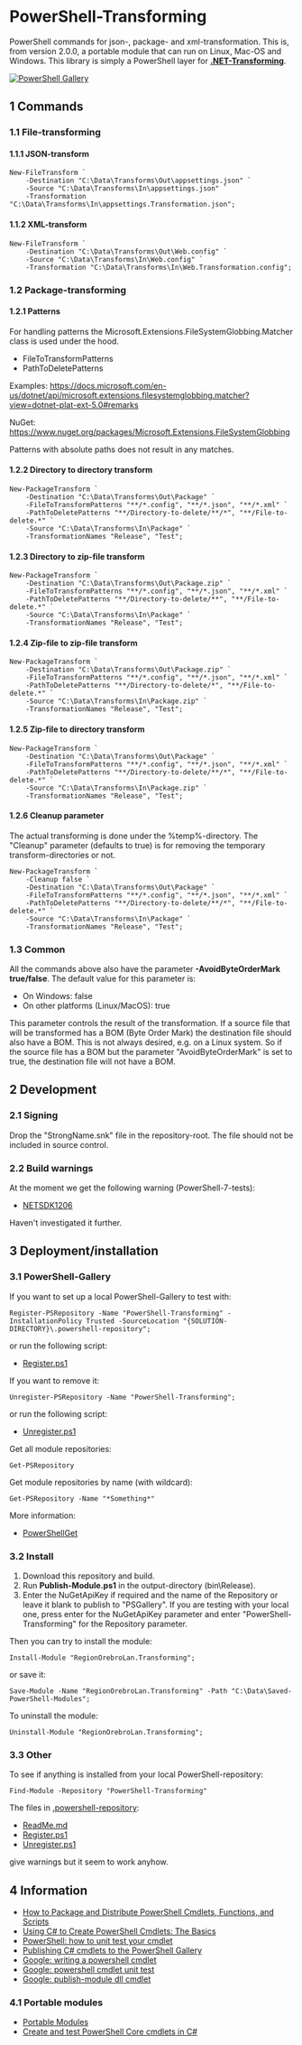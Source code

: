 # PowerShell-Transforming

PowerShell commands for json-, package- and xml-transformation. This is, from version 2.0.0, a portable module that can run on Linux, Mac-OS and Windows. This library is simply a PowerShell layer for [**.NET-Transforming**](https://github.com/RegionOrebroLan/.NET-Transforming/).

[![PowerShell Gallery](https://img.shields.io/powershellgallery/v/RegionOrebroLan.Transforming.svg?label=PowerShell%20Gallery)](https://www.powershellgallery.com/packages/RegionOrebroLan.Transforming/)

## 1 Commands

### 1.1 File-transforming

#### 1.1.1 JSON-transform

    New-FileTransform `
        -Destination "C:\Data\Transforms\Out\appsettings.json" `
        -Source "C:\Data\Transforms\In\appsettings.json" `
        -Transformation "C:\Data\Transforms\In\appsettings.Transformation.json";

#### 1.1.2 XML-transform

    New-FileTransform `
        -Destination "C:\Data\Transforms\Out\Web.config" `
        -Source "C:\Data\Transforms\In\Web.config" `
        -Transformation "C:\Data\Transforms\In\Web.Transformation.config";

### 1.2 Package-transforming

#### 1.2.1 Patterns

For handling patterns the Microsoft.Extensions.FileSystemGlobbing.Matcher class is used under the hood.

- FileToTransformPatterns
- PathToDeletePatterns

Examples: https://docs.microsoft.com/en-us/dotnet/api/microsoft.extensions.filesystemglobbing.matcher?view=dotnet-plat-ext-5.0#remarks

NuGet: https://www.nuget.org/packages/Microsoft.Extensions.FileSystemGlobbing

Patterns with absolute paths does not result in any matches.

#### 1.2.2 Directory to directory transform

    New-PackageTransform `
        -Destination "C:\Data\Transforms\Out\Package" `
        -FileToTransformPatterns "**/*.config", "**/*.json", "**/*.xml" `
        -PathToDeletePatterns "**/Directory-to-delete/**/*", "**/File-to-delete.*" `
        -Source "C:\Data\Transforms\In\Package" `
        -TransformationNames "Release", "Test";

#### 1.2.3 Directory to zip-file transform

    New-PackageTransform `
        -Destination "C:\Data\Transforms\Out\Package.zip" `
        -FileToTransformPatterns "**/*.config", "**/*.json", "**/*.xml" `
        -PathToDeletePatterns "**/Directory-to-delete/**", "**/File-to-delete.*" `
        -Source "C:\Data\Transforms\In\Package" `
        -TransformationNames "Release", "Test";

#### 1.2.4 Zip-file to zip-file transform

    New-PackageTransform `
        -Destination "C:\Data\Transforms\Out\Package.zip" `
        -FileToTransformPatterns "**/*.config", "**/*.json", "**/*.xml" `
        -PathToDeletePatterns "**/Directory-to-delete/*", "**/File-to-delete.*" `
        -Source "C:\Data\Transforms\In\Package.zip" `
        -TransformationNames "Release", "Test";

#### 1.2.5 Zip-file to directory transform

    New-PackageTransform `
        -Destination "C:\Data\Transforms\Out\Package" `
        -FileToTransformPatterns "**/*.config", "**/*.json", "**/*.xml" `
        -PathToDeletePatterns "**/Directory-to-delete/**/*", "**/File-to-delete.*" `
        -Source "C:\Data\Transforms\In\Package.zip" `
        -TransformationNames "Release", "Test";

#### 1.2.6 Cleanup parameter

The actual transforming is done under the %temp%-directory. The "Cleanup" parameter (defaults to true) is for removing the temporary transform-directories or not.

    New-PackageTransform `
		-Cleanup false `
        -Destination "C:\Data\Transforms\Out\Package" `
        -FileToTransformPatterns "**/*.config", "**/*.json", "**/*.xml" `
        -PathToDeletePatterns "**/Directory-to-delete/**/*", "**/File-to-delete.*" `
        -Source "C:\Data\Transforms\In\Package" `
        -TransformationNames "Release", "Test";

### 1.3 Common

All the commands above also have the parameter **-AvoidByteOrderMark true/false**. The default value for this parameter is:

- On Windows: false
- On other platforms (Linux/MacOS): true

This parameter controls the result of the transformation. If a source file that will be transformed has a BOM (Byte Order Mark) the destination file should also have a BOM. This is not always desired, e.g. on a Linux system. So if the source file has a BOM but the parameter "AvoidByteOrderMark" is set to true, the destination file will not have a BOM.

## 2 Development

### 2.1 Signing

Drop the "StrongName.snk" file in the repository-root. The file should not be included in source control.

### 2.2 Build warnings

At the moment we get the following warning (PowerShell-7-tests):

- [NETSDK1206](https://learn.microsoft.com/en-us/dotnet/core/tools/sdk-errors/netsdk1206)

Haven't investigated it further.

## 3 Deployment/installation

### 3.1 PowerShell-Gallery

If you want to set up a local PowerShell-Gallery to test with:

    Register-PSRepository -Name "PowerShell-Transforming" -InstallationPolicy Trusted -SourceLocation "{SOLUTION-DIRECTORY}\.powershell-repository";

or run the following script:

- [Register.ps1](/.powershell-repository/Register.ps1)

If you want to remove it:

	Unregister-PSRepository -Name "PowerShell-Transforming";

or run the following script:

- [Unregister.ps1](/.powershell-repository/Unregister.ps1)

Get all module repositories:

	Get-PSRepository

Get module repositories by name (with wildcard):

	Get-PSRepository -Name "*Something*"

More information:

- [PowerShellGet](https://learn.microsoft.com/en-us/powershell/module/powershellget#powershellget)

### 3.2 Install

1. Download this repository and build.
2. Run **Publish-Module.ps1** in the output-directory (bin\Release).
3. Enter the NuGetApiKey if required and the name of the Repository or leave it blank to publish to "PSGallery". If you are testing with your local one, press enter for the NuGetApiKey parameter and enter "PowerShell-Transforming" for the Repository parameter.

Then you can try to install the module:

    Install-Module "RegionOrebroLan.Transforming";

or save it:

    Save-Module -Name "RegionOrebroLan.Transforming" -Path "C:\Data\Saved-PowerShell-Modules";

To uninstall the module:

    Uninstall-Module "RegionOrebroLan.Transforming";

### 3.3 Other

To see if anything is installed from your local PowerShell-repository:

	Find-Module -Repository "PowerShell-Transforming"

The files in [.powershell-repository](/.powershell-repository):

- [ReadMe.md](/.powershell-repository/ReadMe.md)
- [Register.ps1](/.powershell-repository/Register.ps1)
- [Unregister.ps1](/.powershell-repository/Unregister.ps1)

give warnings but it seem to work anyhow.

## 4 Information

- [How to Package and Distribute PowerShell Cmdlets, Functions, and Scripts](http://get-powershell.com/post/2011/04/04/How-to-Package-and-Distribute-PowerShell-Cmdlets-Functions-and-Scripts.aspx)
- [Using C# to Create PowerShell Cmdlets: The Basics](https://www.red-gate.com/simple-talk/dotnet/net-development/using-c-to-create-powershell-cmdlets-the-basics/)
- [PowerShell: how to unit test your cmdlet](https://weblogs.asp.net/cazzu/PowerShellUnitTestCmdlet/)
- [Publishing C# cmdlets to the PowerShell Gallery](http://mmaitre314.github.io/2016/03/22/publishing-csharp-cmdlets-to-the-powershell-gallery.html)
- [Google: writing a powershell cmdlet](https://www.google.com/search?q=writing+a+powershell+cmdlet)
- [Google: powershell cmdlet unit test](https://www.google.com/search?q=powershell+cmdlet+unit+test)
- [Google: publish-module dll cmdlet](https://www.google.com/search?q=publish-module+dll+cmdlet)

### 4.1 Portable modules

- [Portable Modules](https://docs.microsoft.com/en-us/powershell/scripting/dev-cross-plat/writing-portable-modules)
- [Create and test PowerShell Core cmdlets in C#](https://blog.danskingdom.com/Create-and-test-PowerShell-Core-cmdlets-in-CSharp/)